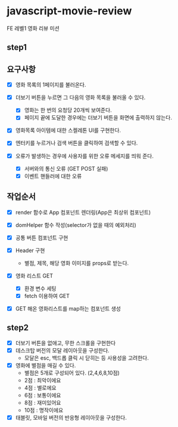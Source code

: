 # javascript-movie-review

FE 레벨1 영화 리뷰 미션

## step1

## 요구사항

- [x] 영화 목록의 1페이지를 불러온다.

- [x] 더보기 버튼을 누르면 그 다음의 영화 목록을 불러올 수 있다.

  - [x] 영화는 한 번의 요청당 20개씩 보여준다.
  - [x] 페이지 끝에 도달한 경우에는 더보기 버튼을 화면에 출력하지 않는다.

- [x] 영화목록 아이템에 대한 스켈레톤 UI를 구현한다.

- [x] 엔터키를 누르거나 검색 버튼을 클릭하여 검색할 수 있다.

- [x] 오류가 발생하는 경우에 사용자를 위한 오류 메세지를 띄워 준다.
  - [x] 서버와의 통신 오류 (GET POST 실패)
  - [x] 이벤트 핸들러에 대한 오류

## 작업순서

- [x] render 함수로 App 컴포넌트 렌더링(App은 최상위 컴포넌트)
- [x] domHelper 함수 작성(selector가 없을 때의 예외처리)
- [x] 공통 버튼 컴포넌트 구현

- [x] Header 구현

  - 별점, 제목, 해당 영화 이미지를 props로 받는다.

- [x] 영화 리스트 GET

  - [x] 환경 변수 세팅
  - [x] fetch 이용하여 GET

- [x] GET 해온 영화리스트를 map하는 컴포넌트 생성

## step2

- [x] 더보기 버튼을 없애고, 무한 스크롤을 구현한다
- [x] 데스크탑 버전의 모달 레이아웃을 구성한다.
  - 모달은 esc, 백드롭 클릭 시 닫히는 등 사용성을 고려한다.
- [x] 영화에 별점을 매길 수 있다.
  - 별점은 5개로 구성되어 있다. (2,4,6,8,10점)
  - 2점 : 최악이에요
  - 4점 : 별로에요
  - 6점 : 보통이에요
  - 8점 : 재미있어요
  - 10점 : 명작이에요
- [x] 태블릿, 모바일 버전의 반응형 레이아웃을 구성한다.
